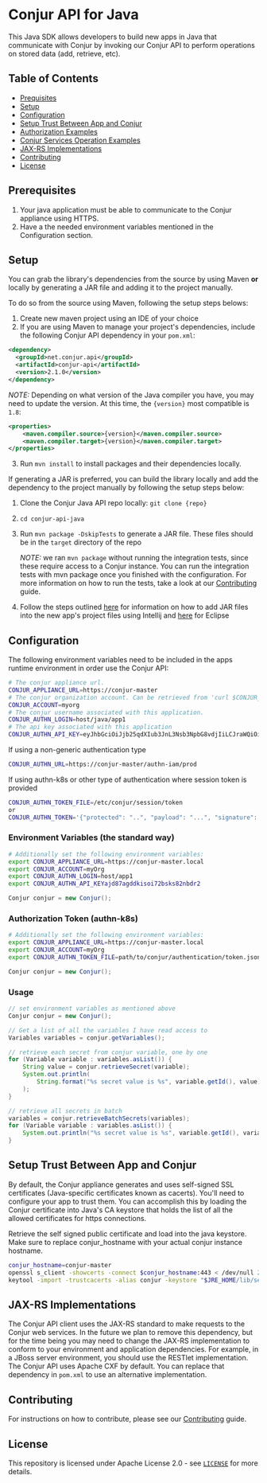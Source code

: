 Conjur API for Java
===================
This Java SDK allows developers to build new apps in Java that communicate with Conjur by invoking our Conjur API to perform operations on stored data (add, retrieve, etc).

## Table of Contents
- [Prequisites](#prerequisites)
- [Setup](#setup)
- [Configuration](#configuration)
- [Setup Trust Between App and Conjur](#setup-trust-between-app-and-conjur)
- [Authorization Examples](#authorization-examples)
- [Conjur Services Operation Examples](#conjur-services-operation-examples)
- [JAX-RS Implementations](#jax-rs-implementations)
- [Contributing](#contributing)
- [License](#license)

## Prerequisites
1. Your java application must be able to communicate to the Conjur appliance using HTTPS.
2. Have a the needed environment variables mentioned in the Configuration section.

## Setup
You can grab the library's dependencies from the source by using Maven **or** locally by generating a JAR file and adding it to the project manually. 
 
To do so from the source using Maven, following the setup steps belows: 

1. Create new maven project using an IDE of your choice
2. If you are using Maven to manage your project's dependencies, include the following Conjur API dependency in your `pom.xml`: 

```xml
<dependency>
  <groupId>net.conjur.api</groupId>
  <artifactId>conjur-api</artifactId>
  <version>2.1.0</version>
</dependency>
```

_NOTE:_ Depending on what version of the Java compiler you have, you may need to update the version. At this time, the `{version}` most compatible is `1.8`:

```xml
<properties>
    <maven.compiler.source>{version}</maven.compiler.source>
    <maven.compiler.target>{version}</maven.compiler.target>
</properties>
```

3. Run `mvn install` to install packages and their dependencies locally.

If generating a JAR is preferred, you can build the library locally and add the dependency to the project manually by following the setup steps below:

1. Clone the Conjur Java API repo locally: `git clone {repo}`
2. `cd conjur-api-java`
3. Run `mvn package -DskipTests` to generate a JAR file. These files should be in the `target` directory of the repo
    
    _NOTE:_ we ran `mvn package` without running the integration tests, since these require access to a Conjur instance. You can run the integration tests with mvn package once you finished with the configuration. For more information on how to run the tests, take a look at our [Contributing](https://github.com/cyberark/conjur-api-java/blob/master/CONTRIBUTING.md) guide.

4. Follow the steps outlined [here](https://www.jetbrains.com/help/idea/library.html) for information on how to add JAR files into the new app's project files using Intellij and [here](https://help.eclipse.org/kepler/index.jsp?topic=%2Forg.eclipse.wst.webtools.doc.user%2Ftopics%2Ftwplib.html) for Eclipse

## Configuration
The following environment variables need to be included in the apps runtime environment in order use the Conjur API:
```bash
# The conjur appliance url.
CONJUR_APPLIANCE_URL=https://conjur-master
# The conjur organization account. Can be retrieved from 'curl $CONJUR_APPLIANCE_URL/info'.
CONJUR_ACCOUNT=myorg
# The conjur username associated with this application.
CONJUR_AUTHN_LOGIN=host/java/app1
# The api key associated with this application
CONJUR_AUTHN_API_KEY=eyJhbGciOiJjb25qdXIub3JnL3Nsb3NpbG8vdjIiLCJraWQiOiJhNGU5ND
```

If using a non-generic authentication type
```bash
CONJUR_AUTHN_URL=https://conjur-master/authn-iam/prod
```

If using authn-k8s or other type of authentication where session token is provided
```bash
CONJUR_AUTHN_TOKEN_FILE=/etc/conjur/session/token
or
CONJUR_AUTHN_TOKEN='{"protected": "..", "payload": "...", "signature": "..."}'
```



### Environment Variables (the standard way)
```sh
# Additionally set the following environment variables:
export CONJUR_APPLIANCE_URL=https://conjur-master.local
export CONJUR_ACCOUNT=myOrg
export CONJUR_AUTHN_LOGIN=host/app1
export CONJUR_AUTHN_API_KEYajd87agddkisoi72bsks82nbdr2
```
```java
Conjur conjur = new Conjur();
```

### Authorization Token (authn-k8s)
```sh
# Additionally set the following environment variables:
export CONJUR_APPLIANCE_URL=https://conjur-master.local
export CONJUR_ACCOUNT=myOrg
export CONJUR_AUTHN_TOKEN_FILE=path/to/conjur/authentication/token.json
```
```java
Conjur conjur = new Conjur();
```

### Usage
```java
// set environment variables as mentioned above
Conjur conjur = new Conjur();

// Get a list of all the variables I have read access to
Variables variables = conjur.getVariables();

// retrieve each secret from conjur variable, one by one
for (Variable variable : variables.asList()) {
    String value = conjur.retrieveSecret(variable);
    System.out.println(
        String.format("%s secret value is %s", variable.getId(), value)
    );
}

// retrieve all secrets in batch
variables = conjur.retrieveBatchSecrets(variables);
for (Variable variable : variables.asList()) {
    System.out.println("%s secret value is %s", variable.getId(), variable.getSecret());
}

```

## Setup Trust Between App and Conjur
By default, the Conjur appliance generates and uses self-signed SSL certificates (Java-specific certificates known as cacerts). 
You'll need to configure your app to trust them. You can accomplish this by loading the Conjur certificate into Java's CA keystore that holds the list of all the allowed certificates for https connections.

Retrieve the self signed public certificate and load into the java keystore. Make sure to replace conjur_hostname with your actual conjur instance hostname.
```bash
conjur_hostname=conjur-master
openssl s_client -showcerts -connect $conjur_hostname:443 < /dev/null 2> /dev/null | sed -ne '/-BEGIN CERTIFICATE-/,/-END CERTIFICATE-/p' > conjur.pem
keytool -import -trustcacerts -alias conjur -keystore "$JRE_HOME/lib/security/cacerts" -file conjur.pem
```

## JAX-RS Implementations

The Conjur API client uses the JAX-RS standard to make requests to the Conjur web services.  In the future we plan to
remove this dependency, but for the time being you may need to change the JAX-RS implementation to conform to your
environment and application dependencies.  For example, in a JBoss server environment, you should use the RESTlet
implementation.  The Conjur API uses Apache CXF by default.  You can replace that dependency in `pom.xml` to use an
alternative implementation.

## Contributing
For instructions on how to contribute, please see our [Contributing](https://github.com/cyberark/conjur-api-java/blob/master/CONTRIBUTING.md) guide.

## License

This repository is licensed under Apache License 2.0 - see [`LICENSE`](LICENSE) for more details.
